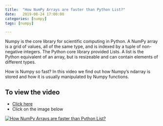 ```yaml
---
title:  "How NumPy Arrays are faster than Python List?"
date:   2019-08-24 17:00:00
categories: [numpy]
tags: [numpy]

---
```


Numpy is the core library for scientific computing in Python. A NumPy array is a grid of values, all of the same type, and is indexed by a tuple of non-negative integers. The Python core library provided Lists. A list is the Python equivalent of an array, but is resizeable and can contain elements of different types.

How is Numpy so fast? In this video we find out how Numpy’s ndarray is stored and how it is usually manipulated by Numpy functions.


## To view the video
* [Click here](https://youtu.be/cAmkgMnKx34)
* Click on the image below

[![How NumPy Arrays are faster than Python List?](http://img.youtube.com/vi/cAmkgMnKx34/0.jpg)](http://www.youtube.com/watch?v=cAmkgMnKx34)